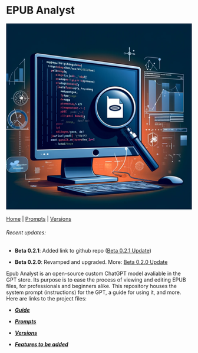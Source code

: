 # EPUB Analyst

![Computer screen](assets/Monitor.png)

[Home](/README.md) | [Prompts](/prompts/PROMPTS.md) | [Versions](/versions/VERSIONS.md)

###### Recent updates: 

* **Beta 0.2.1**: Added link to github repo ([Beta 0.2.1 Update](/versions/v021.md))

* **Beta 0.2.0**: Revamped and upgraded. More: [Beta 0.2.0 Update](updates/beta0.2.0.md)

Epub Analyst is an open-source custom ChatGPT model avaliable in the GPT store. Its purpose is to ease the process of viewing and editing EPUB files, for professionals and beginners alike. This repository houses the system prompt (instructions) for the GPT, a guide for using it, and more. Here are links to the project files:

* ***[Guide](GUIDE.md)***

* ***[Prompts](prompts/PROMPTS.md)***

* ***[Versions](versions/VERSIONS.md)***

* ***[Features to be added](ADDLIST.md)***